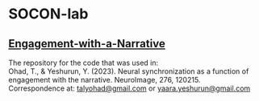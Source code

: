 # SOCON-lab

## [Engagement-with-a-Narrative](https://github.com/YeYaLab/Engagement-with-a-Narrative)  
The repository for the code that was used in:  
Ohad, T., & Yeshurun, Y. (2023). Neural synchronization as a function of engagement with the narrative. NeuroImage, 276, 120215.  
Correspondence at: talyohad@gmail.com or yaara.yeshurun@gmail.com‏
